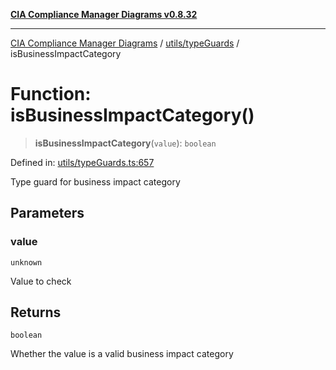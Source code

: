 [**CIA Compliance Manager Diagrams v0.8.32**](../../../README.md)

***

[CIA Compliance Manager Diagrams](../../../modules.md) / [utils/typeGuards](../README.md) / isBusinessImpactCategory

# Function: isBusinessImpactCategory()

> **isBusinessImpactCategory**(`value`): `boolean`

Defined in: [utils/typeGuards.ts:657](https://github.com/Hack23/cia-compliance-manager/blob/0dc9a11e510cc2f2986e7debe532892627f2b00f/src/utils/typeGuards.ts#L657)

Type guard for business impact category

## Parameters

### value

`unknown`

Value to check

## Returns

`boolean`

Whether the value is a valid business impact category

